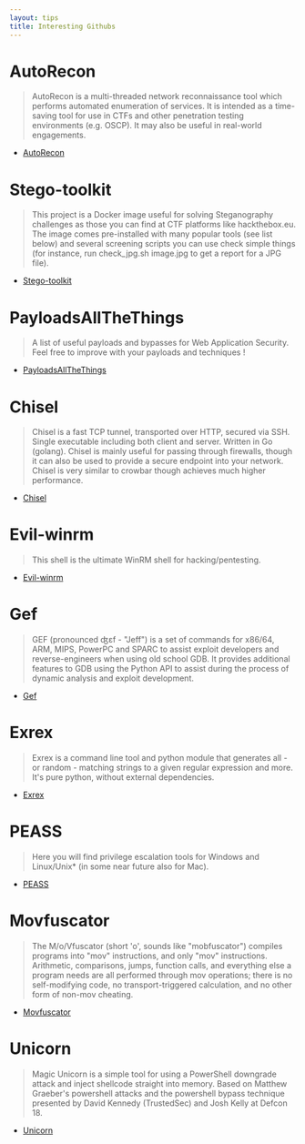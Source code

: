 ```yaml
---
layout: tips
title: Interesting Githubs
---
```

AutoRecon
==========
>AutoRecon is a multi-threaded network reconnaissance tool which performs automated enumeration of services. It is intended as a time-saving tool for use in CTFs and other penetration testing environments (e.g. OSCP). It may also be useful in real-world engagements.
- [AutoRecon][link1]

Stego-toolkit
=============
>This project is a Docker image useful for solving Steganography challenges as those you can find at CTF platforms like hackthebox.eu. The image comes pre-installed with many popular tools (see list below) and several screening scripts you can use check simple things (for instance, run check_jpg.sh image.jpg to get a report for a JPG file).
- [Stego-toolkit][link2]

PayloadsAllTheThings
====================
>A list of useful payloads and bypasses for Web Application Security. Feel free to improve with your payloads and techniques !
- [PayloadsAllTheThings][link3]

Chisel
======
>Chisel is a fast TCP tunnel, transported over HTTP, secured via SSH. Single executable including both client and server. Written in Go (golang). Chisel is mainly useful for passing through firewalls, though it can also be used to provide a secure endpoint into your network. Chisel is very similar to crowbar though achieves much higher performance.
- [Chisel][link4]

Evil-winrm
==========
>This shell is the ultimate WinRM shell for hacking/pentesting.
- [Evil-winrm][link5]

Gef
===
>GEF (pronounced ʤɛf - "Jeff") is a set of commands for x86/64, ARM, MIPS, PowerPC and SPARC to assist exploit developers and reverse-engineers when using old school GDB. It provides additional features to GDB using the Python API to assist during the process of dynamic analysis and exploit development.
- [Gef][link6]

Exrex
======
>Exrex is a command line tool and python module that generates all - or random - matching strings to a given regular expression and more. It's pure python, without external dependencies.
- [Exrex][link7]

PEASS
======
>Here you will find privilege escalation tools for Windows and Linux/Unix* (in some near future also for Mac).
- [PEASS][link8]

Movfuscator
===========
>The M/o/Vfuscator (short 'o', sounds like "mobfuscator") compiles programs into "mov" instructions, and only "mov" instructions. Arithmetic, comparisons, jumps, function calls, and everything else a program needs are all performed through mov operations; there is no self-modifying code, no transport-triggered calculation, and no other form of non-mov cheating.
- [Movfuscator][link9]

Unicorn
=======
>Magic Unicorn is a simple tool for using a PowerShell downgrade attack and inject shellcode straight into memory. Based on Matthew Graeber's powershell attacks and the powershell bypass technique presented by David Kennedy (TrustedSec) and Josh Kelly at Defcon 18.
- [Unicorn][link10]

[link1]:https://github.com/Tib3rius/AutoRecon/  
[link2]:http://https://github.com/DominicBreuker/stego-toolkit
[link3]:https://https://github.com/swisskyrepo/PayloadsAllTheThings
[link4]:https://github.com/jpillora/chisel
[link5]:https://github.com/Hackplayers/evil-winrm
[link6]:https://github.com/hugsy/gef
[link7]:https://github.com/asciimoo/exrex
[link8]:https://github.com/carlospolop/privilege-escalation-awesome-scripts-suite
[link9]:https://github.com/xoreaxeaxeax/movfuscator
[link10]:https://github.com/trustedsec/unicorn
